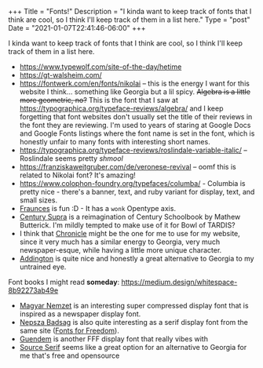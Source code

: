 +++
Title = "Fonts!"
Description = "I kinda want to keep track of fonts that I think are cool, so I think I'll keep track of them in a list here."
Type = "post"
Date = "2021-01-07T22:41:46-06:00"
+++

I kinda want to keep track of fonts that I think are cool, so I think I'll keep track of them in a list here.

- <https://www.typewolf.com/site-of-the-day/hetime>
- <https://gt-walsheim.com/>
- <https://fontwerk.com/en/fonts/nikolai> – this is the energy I want for this website I think… something like Georgia but a lil spicy. ~~Algebra is a little more geometric, no?~~ This is the font that I saw at <https://typographica.org/typeface-reviews/algebra/> and I keep forgetting that font websites don't usually set the title of their reviews in the font they are reviewing. I'm used to years of staring at Google Docs and Google Fonts listings where the font name is set in the font, which is honestly unfair to many fonts with interesting short names.
- <https://typographica.org/typeface-reviews/roslindale-variable-italic/> – Roslindale seems pretty <dfn><abbr def="'shm' shmooshed together with 'cool'">shmool</abbr></dfn>
- <https://franziskaweitgruber.com/de/veronese-revival> – oomf this is related to Nikolai font? It's amazing!
- <https://www.colophon-foundry.org/typefaces/columba/> - Columbia is pretty nice - there's a banner, text, and ruby variant for display, text, and small sizes.
- [Fraunces](https://fonts.google.com/specimen/Fraunces?preview.text_type=custom#standard-styles) is fun :D - It has a `wonk` Opentype axis.
- [Century Supra](https://mbtype.com/fonts/century-supra/) is a reimagination of Century Schoolbook by Mathew Butterick. I'm mildly tempted to make use of it for Bowl of TARDIS?
- I think that [Chronicle](https://www.typography.com/fonts/chronicle-text/overview) might be the one for me to use for my website, since it very much has a similar energy to Georgia, very much newspaper-esque, while having a little more unique character.
- [Addington](https://connary.com/addington.html) is quite nice and honestly a great alternative to Georgia to my untrained eye.

Font books I might read **someday**: <https://medium.design/whitespace-8b92273ab49e>

- [Magyar Nemzet](https://bboxtype.com/typefaces/FFF_Magyar_Nemzet/#!layout=specimen) is an interesting super compressed display font that is inspired as a newspaper display font.
- [Nepsza Badsag](https://bboxtype.com/typefaces/FFF_NEPSZA_BADSAG/#!layout=specimen) is also quite interesting as a serif display font from the same site ([Fonts for Freedom](https://fonts-for-freedom.com/en/)).
- [Guendem](https://bboxtype.com/typefaces/FFF_Guendem/#!layout=specimen) is another FFF display font that really vibes with
- [Source Serif](https://adobe-fonts.github.io/source-serif/) seems like a great option for an alternative to Georgia for me that's free and opensource
